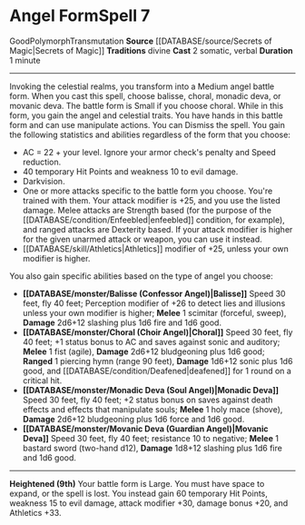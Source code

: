 ﻿---
actions: '[two-actions]'
area: null
bloodline: null
component:
- Somatic
- Verbal
cost: null
deity: null
domain: null
duration: 1 minute
element: null
heighten: 9th
heighten_level: 7, 9
id: '862'
lesson: null
level: '7'
mystery: null
name: Angel Form
patron_theme: null
range: null
rarity: Common
requirement: null
rus_type_level: null
saving_throw: null
school: Transmutation
source: '[[DATABASE/source/Secrets of Magic|Secrets of Magic]]'
target: null
tradition:
- Divine
trait:
- '[[DATABASE/trait/Good|Good]]'
- '[[DATABASE/trait/Polymorph|Polymorph]]'
- '[[DATABASE/trait/Transmutation|Transmutation]]'
trigger: null
type: Spell

---
# Angel Form<span class="item-type">Spell 7</span>

<span class="item-trait">Good</span><span class="item-trait">Polymorph</span><span class="item-trait">Transmutation</span>
**Source** [[DATABASE/source/Secrets of Magic|Secrets of Magic]] 
**Traditions** divine
**Cast** <span class="action-icon">2</span> somatic, verbal
**Duration** 1 minute

---
Invoking the celestial realms, you transform into a Medium angel battle form. When you cast this spell, choose balisse, choral, monadic deva, or movanic deva. The battle form is Small if you choose choral. While in this form, you gain the angel and celestial traits. You have hands in this battle form and can use manipulate actions. You can Dismiss the spell.
 You gain the following statistics and abilities regardless of the form that you choose:

* AC = 22 + your level. Ignore your armor check's penalty and Speed reduction.
* 40 temporary Hit Points and weakness 10 to evil damage.
* Darkvision.
* One or more attacks specific to the battle form you choose. You're trained with them. Your attack modifier is +25, and you use the listed damage. Melee attacks are Strength based (for the purpose of the [[DATABASE/condition/Enfeebled|enfeebled]] condition, for example), and ranged attacks are Dexterity based. If your attack modifier is higher for the given unarmed attack or weapon, you can use it instead.
* [[DATABASE/skill/Athletics|Athletics]] modifier of +25, unless your own modifier is higher.

You also gain specific abilities based on the type of angel you choose:

* **[[DATABASE/monster/Balisse (Confessor Angel)|Balisse]]** Speed 30 feet, fly 40 feet; Perception modifier of +26 to detect lies and illusions unless your own modifier is higher; **Melee** <span class="action-icon">1</span> scimitar (forceful, sweep), **Damage** 2d6+12 slashing plus 1d6 fire and 1d6 good.
* **[[DATABASE/monster/Choral (Choir Angel)|Choral]]** Speed 30 feet, fly 40 feet; +1 status bonus to AC and saves against sonic and auditory; **Melee** <span class="action-icon">1</span> fist (agile), **Damage** 2d6+12 bludgeoning plus 1d6 good; **Ranged** <span class="action-icon">1</span> piercing hymn (range 90 feet), **Damage** 1d6+12 sonic plus 1d6 good, and [[DATABASE/condition/Deafened|deafened]] for 1 round on a critical hit.
* **[[DATABASE/monster/Monadic Deva (Soul Angel)|Monadic Deva]]** Speed 30 feet, fly 40 feet; +2 status bonus on saves against death effects and effects that manipulate souls; **Melee** <span class="action-icon">1</span> holy mace (shove), **Damage** 2d6+12 bludgeoning plus 1d6 force and 1d6 good.
* **[[DATABASE/monster/Movanic Deva (Guardian Angel)|Movanic Deva]]** Speed 30 feet, fly 40 feet; resistance 10 to negative; **Melee** <span class="action-icon">1</span> bastard sword (two-hand d12), **Damage** 1d8+12 slashing plus 1d6 fire and 1d6 good.

---
**Heightened (9th)** Your battle form is Large. You must have space to expand, or the spell is lost. You instead gain 60 temporary Hit Points, weakness 15 to evil damage, attack modifier +30, damage bonus +20, and Athletics +33.
